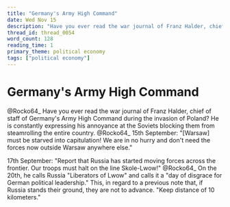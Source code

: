 ```yaml
---
title: "Germany's Army High Command"
date: Wed Nov 15
description: "Have you ever read the war journal of Franz Halder, chief of staff of Germany's Army High Command during the invasion of Poland?"
thread_id: thread_0054
word_count: 128
reading_time: 1
primary_theme: political economy
tags: ["political economy"]
---
```


# Germany's Army High Command

@Rocko64_ Have you ever read the war journal of Franz Halder, chief of staff of Germany's Army High Command during the invasion of Poland? He is constantly expressing his annoyance at the Soviets blocking them from steamrolling the entire country. @Rocko64_ 15th September: "[Warsaw] must be starved into capitulation! We are in no hurry and don't need the forces now outside Warsaw anywhere else."

17th September: "Report that Russia has started moving forces across the frontier. Our troops must halt on the line Skole-Lwow!" @Rocko64_ On the 20th, he calls Russia "Liberators of Lwow" and calls it a "day of disgrace for German political leadership." This, in regard to a previous note that, if Russia stands their ground, they are not to advance. "Keep distance of 10 kilometers."
